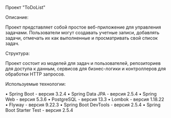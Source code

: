 Проект "ToDoList"

Описание:

Проект представляет собой простое веб-приложение для управления задачами. 
Пользователи могут создавать учетные записи, добавлять задачи, отмечать их как выполненные и просматривать свой список задач.


Структура:

Проект состоит из моделей для задач и пользователей, репозиториев для доступа к данным, сервисов для бизнес-логики и контроллеров для обработки HTTP запросов.


Используемые технологии:

• Spring Boot - версия 3.2.4
• Spring Data JPA - версия 2.5.4
• Spring Web - версия 5.3.6
• PostgreSQL - версия 13.3
• Lombok - версия 1.18.22
• Flyway - версия 9.22.3
• Spring Boot DevTools - версия 2.5.4
• Spring Boot Starter Test - версия 2.5.4

